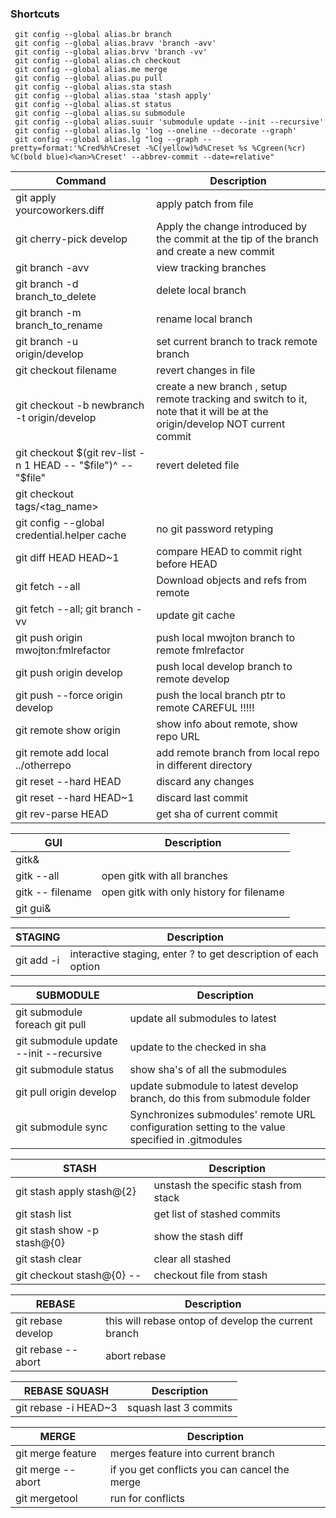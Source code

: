 ### Shortcuts
     git config --global alias.br branch
     git config --global alias.bravv 'branch -avv'
     git config --global alias.brvv 'branch -vv'
     git config --global alias.ch checkout
     git config --global alias.me merge
     git config --global alias.pu pull
     git config --global alias.sta stash
     git config --global alias.staa 'stash apply'
     git config --global alias.st status
     git config --global alias.su submodule
     git config --global alias.suuir 'submodule update --init --recursive'
     git config --global alias.lg 'log --oneline --decorate --graph'
     git config --global alias.lg "log --graph --pretty=format:'%Cred%h%Creset -%C(yellow)%d%Creset %s %Cgreen(%cr) %C(bold blue)<%an>%Creset' --abbrev-commit --date=relative"

Command|Description
-------|-----------
git apply yourcoworkers.diff|apply patch from file
git cherry-pick develop|Apply the change introduced by the commit at the tip of the branch and create a new commit
git branch -avv|view tracking branches
git branch -d branch_to_delete|delete local branch
git branch -m branch_to_rename|rename local branch
git branch -u origin/develop|set current branch to track remote branch
git checkout filename|revert changes in file
git checkout -b newbranch -t origin/develop|create a new branch , setup remote tracking and switch to it, note that it will be at the origin/develop NOT current commit
git checkout $(git rev-list -n 1 HEAD -- "$file")^ -- "$file"|revert deleted file
git checkout tags/<tag_name>|
git config --global credential.helper cache|no git password retyping
git diff HEAD HEAD~1|compare HEAD to commit right before HEAD
git fetch --all|Download objects and refs from remote
git fetch --all; git branch -vv|update git cache
git push origin mwojton:fmlrefactor|push local mwojton branch to remote fmlrefactor
git push origin develop|push local develop branch to remote develop
git push --force origin develop|push the local branch ptr to remote CAREFUL !!!!!
git remote show origin|show info about remote, show repo URL
git remote add local ../otherrepo|add remote branch from local repo in different directory
git reset --hard HEAD|discard any changes
git reset --hard HEAD~1|discard last commit
git rev-parse HEAD|get sha of current commit

GUI|Description
---|-----------
gitk&|
gitk --all|open gitk with all branches
gitk -- filename|open gitk with only history for filename
git gui&|

STAGING|Description
-------|-----------
git add -i|interactive staging, enter ? to get description of each option

SUBMODULE|Description
---------|-----------
git submodule foreach git pull|update all submodules to latest
git submodule update --init --recursive|update to the checked in sha
git submodule status|show  sha's of all the submodules
git pull origin develop|update submodule to latest develop branch, do this from submodule folder
git submodule sync|Synchronizes submodules' remote URL configuration setting to the value specified in .gitmodules

STASH|Description
-----|-----------
git stash apply stash@{2}|unstash the specific stash from stack
git stash list|get list of stashed commits
git stash show -p stash@{0}|show the stash diff
git stash clear|clear all stashed
git checkout stash@{0} -- <filename>|checkout file from stash

REBASE|Description
------|-----------
git rebase develop|this will rebase ontop of develop the current branch
git rebase --abort|abort rebase

REBASE SQUASH|Description
-------------|-----------
git rebase -i HEAD~3|squash last 3 commits


MERGE|Description
-----|-----------
git merge feature|merges feature into current branch
git merge --abort|if you get conflicts you can cancel the merge
git mergetool|run for conflicts
